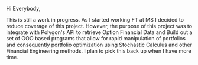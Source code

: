 Hi Everybody,

This is still a work in progress. As I started working FT at MS I decided to reduce
coverage of this project. However, the purpose of this project was to integrate with
Polygon's API to retrieve Option Financial Data and Build out a set of OOO based programs
that allow for rapid manipulation of portfolios and consequently portfolio optimization using
Stochastic Calculus and other Financial Engineering methods. I plan to pick this back up when
I have more time.
